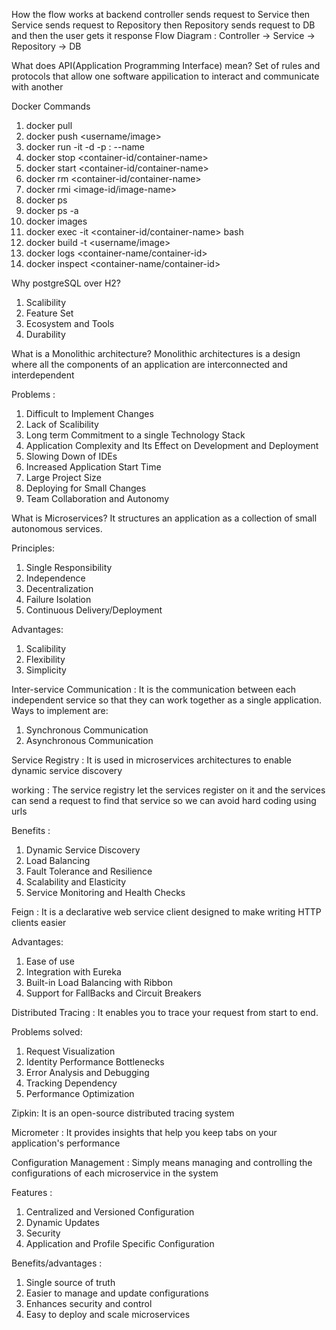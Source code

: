 How the flow works at backend 
controller sends request to Service then Service sends request to Repository then Repository sends request to DB and then the user gets it response
Flow Diagram : Controller → Service → Repository → DB

What does API(Application Programming Interface) mean?
Set of rules and protocols that allow one software appilication to interact and communicate with another

Docker Commands
1) docker pull <image>
2) docker push <username/image>
3) docker run -it -d -p <host-port>:<container-port> --name <name> <image>
4) docker stop <container-id/container-name>
5) docker start <container-id/container-name>
6) docker rm <container-id/container-name>
7) docker rmi <image-id/image-name>
8) docker ps
9) docker ps -a
10) docker images
11) docker exec -it <container-id/container-name> bash
12) docker build -t <username/image>
13) docker logs <container-name/container-id>
14) docker inspect <container-name/container-id>

Why postgreSQL over H2?
1) Scalibility
2) Feature Set
3) Ecosystem and Tools
4) Durability

What is a Monolithic architecture?
Monolithic architectures is a design where all the components of an application are interconnected and interdependent

Problems : 
1) Difficult to Implement Changes
2) Lack of Scalibility
3) Long term Commitment to a single Technology Stack
4) Application Complexity and Its Effect on Development and Deployment
5) Slowing Down of IDEs
6) Increased Application Start Time
7) Large Project Size
8) Deploying for Small Changes
9) Team Collaboration and Autonomy

What is Microservices?
It structures an application as a collection of small autonomous services.

Principles: 
1) Single Responsibility 
2) Independence
3) Decentralization
4) Failure Isolation
5) Continuous Delivery/Deployment
   
Advantages:
1) Scalibility
2) Flexibility
3) Simplicity

Inter-service Communication : It is the communication between each independent service so that they can work together as a single application.
Ways to implement are:
1) Synchronous Communication
2) Asynchronous Communication

Service Registry : It is used in microservices architectures to enable dynamic service discovery

working : The service registry let the services register on it and the services can send a request to find that service so we can avoid hard coding using urls

Benefits :
1) Dynamic Service Discovery
2) Load Balancing
3) Fault Tolerance and Resilience
4) Scalability and Elasticity
5) Service Monitoring and Health Checks

Feign : It is a declarative web service client designed to make writing HTTP clients easier

Advantages:
1) Ease of use
2) Integration with Eureka
3) Built-in Load Balancing with Ribbon
4) Support for FallBacks and Circuit Breakers

Distributed Tracing : It enables you to trace your request from start to end.

Problems solved:
1) Request Visualization
2) Identity Performance Bottlenecks
3) Error Analysis and Debugging
4) Tracking Dependency
5) Performance Optimization

Zipkin: It is an open-source distributed tracing system

Micrometer : It provides insights that help you keep tabs on your application's performance

Configuration Management : Simply means managing and controlling the configurations of each microservice in the system

Features : 
1) Centralized and Versioned Configuration
2) Dynamic Updates
3) Security
4) Application and Profile Specific Configuration

Benefits/advantages :
1) Single source of truth
2) Easier to manage and update configurations
3) Enhances security and control
4) Easy to deploy and scale microservices 
